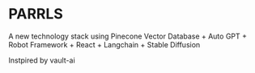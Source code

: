 # PARRLS
A new technology stack using
Pinecone Vector Database + Auto GPT + Robot Framework + React + Langchain + Stable Diffusion

Instpired by vault-ai
